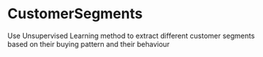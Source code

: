 # CustomerSegments
Use Unsupervised Learning method to extract different customer segments based on their buying pattern and their behaviour
